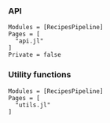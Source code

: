 ### API

```@autodocs
Modules = [RecipesPipeline]
Pages = [
  "api.jl"
]
Private = false
```

### Utility functions

```@autodocs
Modules = [RecipesPipeline]
Pages = [
  "utils.jl"
]
```
